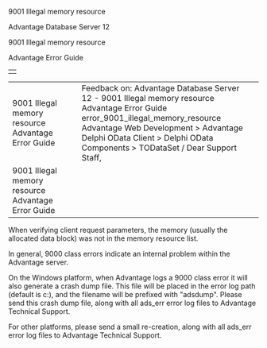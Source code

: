 9001 Illegal memory resource




Advantage Database Server 12  

9001 Illegal memory resource

Advantage Error Guide

|  |
| --- |
|  |

|  |  |  |  |  |
| --- | --- | --- | --- | --- |
| 9001 Illegal memory resource  Advantage Error Guide |  |  | Feedback on: Advantage Database Server 12 - 9001 Illegal memory resource Advantage Error Guide error\_9001\_illegal\_memory\_resource Advantage Web Development > Advantage Delphi OData Client > Delphi OData Components > TODataSet / Dear Support Staff, |  |
| 9001 Illegal memory resource  Advantage Error Guide |  |  |  |  |

When verifying client request parameters, the memory (usually the allocated data block) was not in the memory resource list.

In general, 9000 class errors indicate an internal problem within the Advantage server.

On the Windows platform, when Advantage logs a 9000 class error it will also generate a crash dump file. This file will be placed in the error log path (default is c:\), and the filename will be prefixed with "adsdump". Please send this crash dump file, along with all ads\_err error log files to Advantage Technical Support.

For other platforms, please send a small re-creation, along with all ads\_err error log files to Advantage Technical Support.